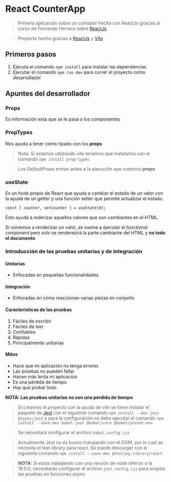 # React CounterApp 
>Primera aplicación sobre un contador hecha con ReactJs gracias al curso de Fernando Herrera sobre [ReactJs](https://www.udemy.com/course/react-cero-experto/)

> Proyecto hecho gracias a [ReactJs](https://es.reactjs.org/) y [Vite](https://vitejs.dev/)


## Primeros pasos
1. Ejecuta el comando `npm install` para instalar las dependencias
2. Ejecutar el comando `npm run dev` para correr el proyecto como desarrollador


## Apuntes del desarrollador
### Props
Es información exta que se le pasa a los componentes

### PropTypes
Nos ayuda a tener cierto tipado con los **props**
>Nota: Si estamos utilizando *vite* tenemos que instalarlos con el comando `npm install prop-types`

> Los *DefaultProps* entran antes a la ejecución que nuestros **props**

### useState
Es un hook propio de React que ayuda a cambiar el estado de un valor con la ayuda de un getter y una función setter que permite actualizar el estado.

```
const [ counter, setCounter ] = useState(0);
```

Esto ayuda a rederizar aquellos valores que son cambiantes en el HTML.

Si volvemos a renderizar un valor, se vuelve a ejecutar el *functional component* pero solo se renderezirá la parte cambiante del HTML y **no todo el documento**


### Introducción de las pruebas unitarias y de integración

#### Unitarias
* Enfocadas en pequeñas funcionalidades

#### Integración
* Enfocadas en cómo reaccionan varias piezas en conjunto

#### Características de las pruebas
1. Fáciles de escribir
2. Fáciles de leer
3. Confiables
4. Rápidas
5. Principalmente unitarias

#### Mitos
* Hace que mi aplicación no tenga errores
* Las pruebas no pueden fallar
* Hacen más lenta mi aplicación
* Es una pérdida de tiempo
* Hay que probar todo

**NOTA: Las pruebas unitarias no son una pérdida de tiempo**

> Si creamos el proyecto con la ayuda de *vite* se tiene instalar el paquete de [Jest](https://jestjs.io/) con el siguiente comando `npm install --dev jest @types/jest` y para la configuración se debe ejecutar el comando `npm install --save-dev babel-jest @babel/core @babel/preset-env`

> Se necesitará configurar el archivo `babel.config.cjs`

> Actualmente Jest no es bueno trabajando con el DOM, por lo cual se necesita el test-library para react. Se puede descargar con el siguiente comando `npm install --save-dev @testing-library/react`.

> **NOTA:** Si estas trabajando con una versión de node inferior a la 18.0.0, necesitarás configurar el archivo `jest.config.cjs` para aceptar las pruebas en funciones *async*
